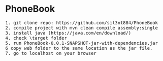 # PhoneBook

<pre>
1. git clone repo: https://github.com/sil3nt884/PhoneBook
2. compile project with mvn clean compile assembly:single
3. install java (https://java.com/en/download/)
4. check \target folder
5. run PhoneBook-0.0.1-SNAPSHOT-jar-with-dependencies.jar
6 copy web folder to the same location as the jar file.
7. go to localhost on your browser


</pre>
